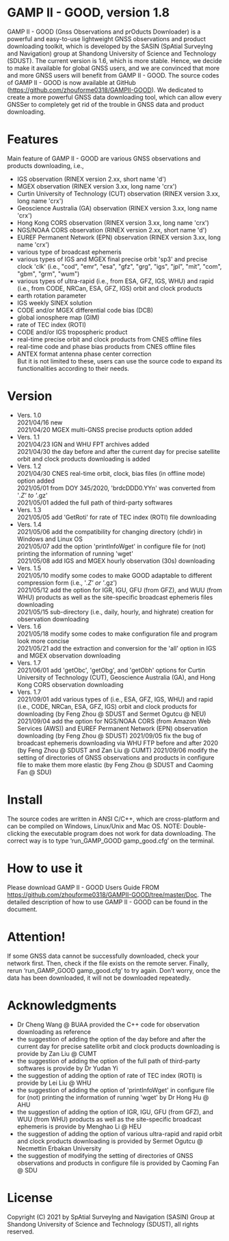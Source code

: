 # GAMP II - GOOD, version 1.8
GAMP II - GOOD (Gnss Observations and prOducts Downloader) is a powerful and easy-to-use lightweight GNSS observations and product downloading toolkit, which is developed by the SASIN (SpAtial SurveyIng and Navigation) group at Shandong University of Science and Technology (SDUST). The current version is 1.6, which is more stable. Hence, we decide to make it available for global GNSS users, and we are convinced that more and more GNSS users will benefit from GAMP II - GOOD. The source codes of GAMP II - GOOD is now available at GitHub (https://github.com/zhouforme0318/GAMPII-GOOD). We dedicated to create a more powerful GNSS data downloading tool, which can allow every GNSSer to completely get rid of the trouble in GNSS data and product downloading.
# Features
Main feature of GAMP II - GOOD are various GNSS observations and products downloading, i.e., 
- IGS observation (RINEX version 2.xx, short name 'd')
- MGEX observation (RINEX version 3.xx, long name 'crx')
- Curtin University of Technology (CUT) observation (RINEX version 3.xx, long name 'crx')
- Geoscience Australia (GA) observation (RINEX version 3.xx, long name 'crx')
- Hong Kong CORS observation (RINEX version 3.xx, long name 'crx')
- NGS/NOAA CORS observation (RINEX version 2.xx, short name 'd')
- EUREF Permanent Network (EPN) observation (RINEX version 3.xx, long name 'crx')
- various type of broadcast ephemeris
- various types of IGS and MGEX final precise orbit 'sp3' and precise clock 'clk' (i.e., "cod", "emr", "esa", "gfz", "grg", "igs", "jpl", "mit", "com", "gbm", "grm", "wum")
- various types of ultra-rapid (i.e., from ESA, GFZ, IGS, WHU) and rapid (i.e., from CODE, NRCan, ESA, GFZ, IGS) orbit and clock products
- earth rotation parameter
- IGS weekly SINEX solution
- CODE and/or MGEX differential code bias (DCB)
- global ionosphere map (GIM)
- rate of TEC index (ROTI)
- CODE and/or IGS tropospheric product
- real-time precise orbit and clock products from CNES offline files
- real-time code and phase bias products from CNES offline files
- ANTEX format antenna phase center correction  
But it is not limited to these, users can use the source code to expand its functionalities according to their needs.
# Version
- Vers. 1.0  
  2021/04/16 new  
  2021/04/20 MGEX multi-GNSS precise products option added  
- Vers. 1.1  
  2021/04/23 IGN and WHU FPT archives added  
  2021/04/30 the day before and after the current day for precise satellite orbit and clock products downloading is added
- Vers. 1.2  
  2021/04/30 CNES real-time orbit, clock, bias files (in offline mode) option added  
  2021/05/01 from DOY 345/2020, 'brdcDDD0.YYn' was converted from '*.Z' to '*.gz'  
  2021/05/01 added the full path of third-party softwares
- Vers. 1.3  
  2021/05/05 add 'GetRoti' for rate of TEC index (ROTI) file downloading
- Vers. 1.4  
  2021/05/06 add the compatibility for changing directory (chdir) in Windows and Linux OS  
  2021/05/07 add the option 'printInfoWget' in configure file for (not) printing the information of running 'wget'  
  2021/05/08 add IGS and MGEX hourly observation (30s) downloading
- Vers. 1.5  
  2021/05/10 modify some codes to make GOOD adaptable to different compression form (i.e., '*.Z' or '*.gz')  
  2021/05/12 add the option for IGR, IGU, GFU (from GFZ), and WUU (from WHU) products as well as the site-specific broadcast ephemeris files downloading  
  2021/05/15 sub-directory (i.e., daily, hourly, and highrate) creation for observation downloading
- Vers. 1.6  
  2021/05/18 modify some codes to make configuration file and program look more concise  
  2021/05/21 add the extraction and conversion for the 'all' option in IGS and MGEX observation downloading
- Vers. 1.7  
  2021/06/01 add 'getObc', 'getObg', and 'getObh' options for Curtin University of Technology (CUT), Geoscience Australia (GA), and Hong Kong CORS observation downloading
- Vers. 1.7  
  2021/09/01 add various types of (i.e., ESA, GFZ, IGS, WHU) and rapid (i.e., CODE, NRCan, ESA, GFZ, IGS) orbit and clock products for downloading (by Feng Zhou @ SDUST and Sermet Ogutcu @ NEU)
  2021/09/04 add the option for NGS/NOAA CORS (from Amazon Web Services (AWS)) and EUREF Permanent Network (EPN) observation downloading (by Feng Zhou @ SDUST)
  2021/09/05 fix the bug of broadcast ephemeris downloading via WHU FTP before and after 2020 (by Feng Zhou @ SDUST and Zan Liu @ CUMT)
  2021/09/06 modify the setting of directories of GNSS observations and products in configure file to make them more elastic (by Feng Zhou @ SDUST and Caoming Fan @ SDU)
# Install
The source codes are written in ANSI C/C++, which are cross-platform and can be compiled on Windows, Linux/Unix and Mac OS. NOTE: Double-clicking the executable program does not work for data downloading. The correct way is to type ‘run_GAMP_GOOD  gamp_good.cfg’ on the terminal.
# How to use it
Please download GAMP II - GOOD Users Guide FROM https://github.com/zhouforme0318/GAMPII-GOOD/tree/master/Doc. The detailed description of how to use GAMP II - GOOD can be found in the document.
# Attention!
If some GNSS data cannot be successfully downloaded, check your network first. Then, check if the file exists on the remote server. Finally, rerun ‘run_GAMP_GOOD  gamp_good.cfg’ to try again. Don’t worry, once the data has been downloaded, it will not be downloaded repeatedly.
# Acknowledgments
- Dr Cheng Wang @ BUAA provided the C++ code for observation downloading as reference
- the suggestion of adding the option of the day before and after the current day for precise satellite orbit and clock products downloading is provide by Zan Liu @ CUMT
- the suggestion of adding the option of the full path of third-party softwares is provide by Dr Yudan Yi
- the suggestion of adding the option of rate of TEC index (ROTI) is provide by Lei Liu @ WHU
- the suggestion of adding the option of 'printInfoWget' in configure file for (not) printing the information of running 'wget' by Dr Hong Hu @ AHU
- the suggestion of adding the option of IGR, IGU, GFU (from GFZ), and WUU (from WHU) products as well as the site-specific broadcast ephemeris is provide by Menghao Li @ HEU
- the suggestion of adding the option of various ultra-rapid and rapid orbit and clock products downloading is provided by Sermet Ogutcu @ Necmettin Erbakan University
- the suggestion of modifying the setting of directories of GNSS observations and products in configure file is provided by Caoming Fan @ SDU
# License
Copyright (C) 2021 by SpAtial SurveyIng and Navigation (SASIN) Group at Shandong University of Science and Technology (SDUST), all rights reserved.
